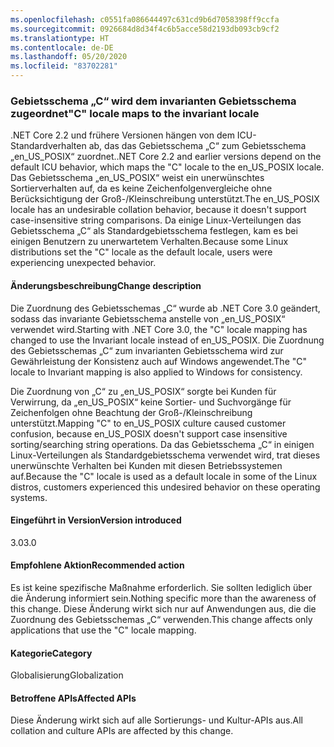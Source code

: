 ```yaml
---
ms.openlocfilehash: c0551fa086644497c631cd9b6d7058398ff9ccfa
ms.sourcegitcommit: 0926684d8d34f4c6b5acce58d2193db093cb9cf2
ms.translationtype: HT
ms.contentlocale: de-DE
ms.lasthandoff: 05/20/2020
ms.locfileid: "83702281"
---
```

### <a name="c-locale-maps-to-the-invariant-locale"></a><span data-ttu-id="e57b8-101">Gebietsschema „C“ wird dem invarianten Gebietsschema zugeordnet</span><span class="sxs-lookup"><span data-stu-id="e57b8-101">"C" locale maps to the invariant locale</span></span>

<span data-ttu-id="e57b8-102">.NET Core 2.2 und frühere Versionen hängen von dem ICU-Standardverhalten ab, das das Gebietsschema „C“ zum Gebietsschema „en_US_POSIX“ zuordnet.</span><span class="sxs-lookup"><span data-stu-id="e57b8-102">.NET Core 2.2 and earlier versions depend on the default ICU behavior, which maps the "C" locale to the en_US_POSIX locale.</span></span> <span data-ttu-id="e57b8-103">Das Gebietsschema „en_US_POSIX“ weist ein unerwünschtes Sortierverhalten auf, da es keine Zeichenfolgenvergleiche ohne Berücksichtigung der Groß-/Kleinschreibung unterstützt.</span><span class="sxs-lookup"><span data-stu-id="e57b8-103">The en_US_POSIX locale has an undesirable collation behavior, because it doesn't support case-insensitive string comparisons.</span></span> <span data-ttu-id="e57b8-104">Da einige Linux-Verteilungen das Gebietsschema „C“ als Standardgebietsschema festlegen, kam es bei einigen Benutzern zu unerwartetem Verhalten.</span><span class="sxs-lookup"><span data-stu-id="e57b8-104">Because some Linux distributions set the "C" locale as the default locale, users were experiencing unexpected behavior.</span></span>

#### <a name="change-description"></a><span data-ttu-id="e57b8-105">Änderungsbeschreibung</span><span class="sxs-lookup"><span data-stu-id="e57b8-105">Change description</span></span>

<span data-ttu-id="e57b8-106">Die Zuordnung des Gebietsschemas „C“ wurde ab .NET Core 3.0 geändert, sodass das invariante Gebietsschema anstelle von „en_US_POSIX“ verwendet wird.</span><span class="sxs-lookup"><span data-stu-id="e57b8-106">Starting with .NET Core 3.0, the "C" locale mapping has changed to use the Invariant locale instead of en_US_POSIX.</span></span> <span data-ttu-id="e57b8-107">Die Zuordnung des Gebietsschemas „C“ zum invarianten Gebietsschema wird zur Gewährleistung der Konsistenz auch auf Windows angewendet.</span><span class="sxs-lookup"><span data-stu-id="e57b8-107">The "C" locale to Invariant mapping is also applied to Windows for consistency.</span></span>

<span data-ttu-id="e57b8-108">Die Zuordnung von „C“ zu „en_US_POSIX“ sorgte bei Kunden für Verwirrung, da „en_US_POSIX“ keine Sortier- und Suchvorgänge für Zeichenfolgen ohne Beachtung der Groß-/Kleinschreibung unterstützt.</span><span class="sxs-lookup"><span data-stu-id="e57b8-108">Mapping "C" to en_US_POSIX culture caused customer confusion, because en_US_POSIX doesn't support case insensitive sorting/searching string operations.</span></span> <span data-ttu-id="e57b8-109">Da das Gebietsschema „C“ in einigen Linux-Verteilungen als Standardgebietsschema verwendet wird, trat dieses unerwünschte Verhalten bei Kunden mit diesen Betriebssystemen auf.</span><span class="sxs-lookup"><span data-stu-id="e57b8-109">Because the "C" locale is used as a default locale in some of the Linux distros, customers experienced this undesired behavior on these operating systems.</span></span>

#### <a name="version-introduced"></a><span data-ttu-id="e57b8-110">Eingeführt in Version</span><span class="sxs-lookup"><span data-stu-id="e57b8-110">Version introduced</span></span>

<span data-ttu-id="e57b8-111">3.0</span><span class="sxs-lookup"><span data-stu-id="e57b8-111">3.0</span></span>

#### <a name="recommended-action"></a><span data-ttu-id="e57b8-112">Empfohlene Aktion</span><span class="sxs-lookup"><span data-stu-id="e57b8-112">Recommended action</span></span>

<span data-ttu-id="e57b8-113">Es ist keine spezifische Maßnahme erforderlich. Sie sollten lediglich über die Änderung informiert sein.</span><span class="sxs-lookup"><span data-stu-id="e57b8-113">Nothing specific more than the awareness of this change.</span></span> <span data-ttu-id="e57b8-114">Diese Änderung wirkt sich nur auf Anwendungen aus, die die Zuordnung des Gebietsschemas „C“ verwenden.</span><span class="sxs-lookup"><span data-stu-id="e57b8-114">This change affects only applications that use the "C" locale mapping.</span></span>

#### <a name="category"></a><span data-ttu-id="e57b8-115">Kategorie</span><span class="sxs-lookup"><span data-stu-id="e57b8-115">Category</span></span>

<span data-ttu-id="e57b8-116">Globalisierung</span><span class="sxs-lookup"><span data-stu-id="e57b8-116">Globalization</span></span>

#### <a name="affected-apis"></a><span data-ttu-id="e57b8-117">Betroffene APIs</span><span class="sxs-lookup"><span data-stu-id="e57b8-117">Affected APIs</span></span>

<span data-ttu-id="e57b8-118">Diese Änderung wirkt sich auf alle Sortierungs- und Kultur-APIs aus.</span><span class="sxs-lookup"><span data-stu-id="e57b8-118">All collation and culture APIs are affected by this change.</span></span>

<!--

#### Affected APIs

-->

